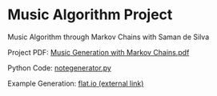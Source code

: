 # Music Algorithm Project
Music Algorithm through Markov Chains with Saman de Silva

Project PDF: [Music Generation with Markov Chains.pdf](Music%20Generation%20with%20Markov%20Chains.pdf)

Python Code: [notegenerator.py](notegenerator.py)

Example Generation: [flat.io (external link)](https://flat.io/score/6386b841cb6fe582d10c44f3/edit?sharingKey=adc408e8461a0c6bce887dc8e38074606522d525fb685b254a526d9be4ded0eb7f2b14707e497992c63941f4161e527bda89886ee74c05800be6a2ade212b2dd)
